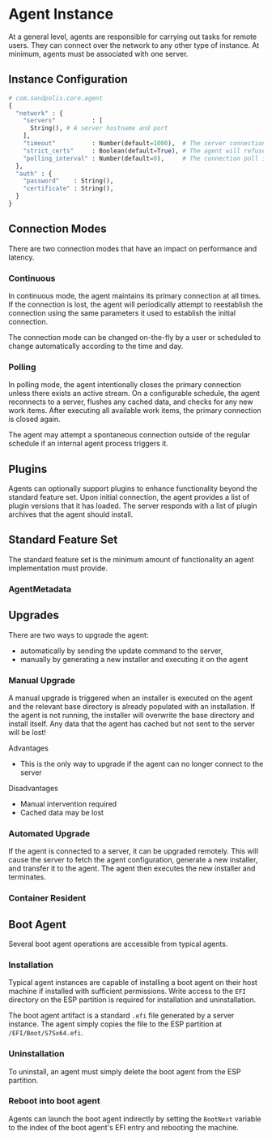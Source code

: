 # Agent Instance

At a general level, agents are responsible for carrying out tasks for remote
users. They can connect over the network to any other type of instance. At
minimum, agents must be associated with one server.

## Instance Configuration

```py
# com.sandpolis.core.agent
{
  "network" : {
    "servers"          : [
      String(), # A server hostname and port
    ],
    "timeout"          : Number(default=1000),  # The server connection timeout in milliseconds
    "strict_certs"     : Boolean(default=True), # The agent will refuse to connect to a server that presents an invalid certificate
    "polling_interval" : Number(default=0),     # The connection poll interval in seconds
  },
  "auth" : {
  	"password"    : String(),
    "certificate" : String(),
  }
}
```

## Connection Modes

There are two connection modes that have an impact on performance and latency.

### Continuous

In continuous mode, the agent maintains its primary connection at all times. If
the connection is lost, the agent will periodically attempt to reestablish the
connection using the same parameters it used to establish the initial
connection.

The connection mode can be changed on-the-fly by a user or scheduled to change
automatically according to the time and day.

### Polling

In polling mode, the agent intentionally closes the primary connection unless
there exists an active stream. On a configurable schedule, the agent reconnects
to a server, flushes any cached data, and checks for any new work items. After
executing all available work items, the primary connection is closed again.

The agent may attempt a spontaneous connection outside of the regular schedule
if an internal agent process triggers it.

## Plugins

Agents can optionally support plugins to enhance functionality beyond the
standard feature set. Upon initial connection, the agent provides a list of
plugin versions that it has loaded. The server responds with a list of plugin
archives that the agent should install.

## Standard Feature Set

The standard feature set is the minimum amount of functionality an agent
implementation must provide.

### AgentMetadata

## Upgrades

There are two ways to upgrade the agent:

-   automatically by sending the update command to the server,
-   manually by generating a new installer and executing it on the agent

### Manual Upgrade

A manual upgrade is triggered when an installer is executed on the agent and the
relevant base directory is already populated with an installation. If the agent
is not running, the installer will overwrite the base directory and install
itself. Any data that the agent has cached but not sent to the server will be
lost!

Advantages

-   This is the only way to upgrade if the agent can no longer connect to the
    server

Disadvantages

-   Manual intervention required
-   Cached data may be lost

### Automated Upgrade

If the agent is connected to a server, it can be upgraded remotely. This will
cause the server to fetch the agent configuration, generate a new installer, and
transfer it to the agent. The agent then executes the new installer and
terminates.

### Container Resident

## Boot Agent

Several boot agent operations are accessible from typical agents.

### Installation

Typical agent instances are capable of installing a boot agent on their host
machine if installed with sufficient permissions. Write access to the `EFI`
directory on the ESP partition is required for installation and uninstallation.

The boot agent artifact is a standard `.efi` file generated by a server
instance. The agent simply copies the file to the ESP partition at
`/EFI/Boot/S7Sx64.efi`.

### Uninstallation

To uninstall, an agent must simply delete the boot agent from the ESP partition.

### Reboot into boot agent

Agents can launch the boot agent indirectly by setting the `BootNext` variable
to the index of the boot agent's EFI entry and rebooting the machine.
